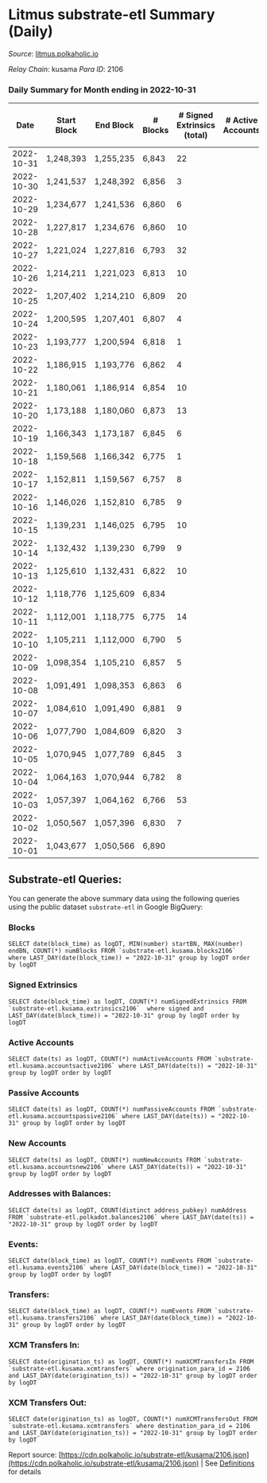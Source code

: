 # Litmus substrate-etl Summary (Daily)

_Source_: [litmus.polkaholic.io](https://litmus.polkaholic.io)

*Relay Chain*: kusama
*Para ID*: 2106



### Daily Summary for Month ending in 2022-10-31


| Date | Start Block | End Block | # Blocks | # Signed Extrinsics (total) | # Active Accounts | # Passive | # New | # Addresses with Balances | # Events | # Transfers | # XCM Transfers In | # XCM Transfers Out | Issues | 
| ---- | ----------- | --------- | -------- | --------------------------- | ----------------- | --------- | ----- | ------------------------- | -------- | ----------- | ------------------ | ------------------- | ------ |
| 2022-10-31 | 1,248,393 | 1,255,235 | 6,843 | 22 |  |  |  | 13,904 | 13,827 | 14 ($39.68) |   |   |  |
| 2022-10-30 | 1,241,537 | 1,248,392 | 6,856 | 3 |  |  |  | 13,903 | 13,734 |   |   |   |  |
| 2022-10-29 | 1,234,677 | 1,241,536 | 6,860 | 6 |  |  |  |  | 13,760 | 1 ($164.35) |   | 1 ($164.33) |  |
| 2022-10-28 | 1,227,817 | 1,234,676 | 6,860 | 10 |  |  |  | 13,903 | 13,782 | 1 ($0.15) |   |   |  |
| 2022-10-27 | 1,221,024 | 1,227,816 | 6,793 | 32 |  |  |  | 13,904 | 13,781 | 4 ($83.86) |   |   |  |
| 2022-10-26 | 1,214,211 | 1,221,023 | 6,813 | 10 |  |  |  | 13,901 | 13,702 | 3 ($9.05) |   |   |  |
| 2022-10-25 | 1,207,402 | 1,214,210 | 6,809 | 20 |  |  |  | 13,901 | 13,740 |   |   |   |  |
| 2022-10-24 | 1,200,595 | 1,207,401 | 6,807 | 4 |  |  |  |  | 13,639 |   |   |   |  |
| 2022-10-23 | 1,193,777 | 1,200,594 | 6,818 | 1 |  |  |  |  | 13,645 |   |   |   |  |
| 2022-10-22 | 1,186,915 | 1,193,776 | 6,862 | 4 |  |  |  | 13,901 | 13,752 | 2 ($3.48) |   |   |  |
| 2022-10-21 | 1,180,061 | 1,186,914 | 6,854 | 10 |  |  |  | 13,901 | 13,770 | 5 ($3.67) |   |   |  |
| 2022-10-20 | 1,173,188 | 1,180,060 | 6,873 | 13 |  |  |  |  | 13,834 | 4 ($21.64) |   |   |  |
| 2022-10-19 | 1,166,343 | 1,173,187 | 6,845 | 6 |  |  |  |  | 13,731 |   | 1 ($110.02) |   |  |
| 2022-10-18 | 1,159,568 | 1,166,342 | 6,775 | 1 |  |  |  |  | 13,559 |   |   |   |  |
| 2022-10-17 | 1,152,811 | 1,159,567 | 6,757 | 8 |  |  |  | 13,897 | 13,574 | 4 ($49.19) |   |   |  |
| 2022-10-16 | 1,146,026 | 1,152,810 | 6,785 | 9 |  |  |  |  | 13,634 | 1 ($2.19) | 1 ($2.16) | 1 ($2.17) |  |
| 2022-10-15 | 1,139,231 | 1,146,025 | 6,795 | 10 |  |  |  | 13,896 | 13,658 | 4 ($287.37) |   |   |  |
| 2022-10-14 | 1,132,432 | 1,139,230 | 6,799 | 9 |  |  |  |  | 13,656 | 1 ($11.22) |   |   |  |
| 2022-10-13 | 1,125,610 | 1,132,431 | 6,822 | 10 |  |  |  |  | 13,711 | 2 ($5.12) |   |   |  |
| 2022-10-12 | 1,118,776 | 1,125,609 | 6,834 |  |  |  |  | 13,895 | 13,672 |   |   |   |  |
| 2022-10-11 | 1,112,001 | 1,118,775 | 6,775 | 14 |  |  |  | 13,895 | 13,639 | 4 ($10.36) |   |   |  |
| 2022-10-10 | 1,105,211 | 1,112,000 | 6,790 | 5 |  |  |  | 13,894 | 13,617 | 1 ($12.40) |   |   |  |
| 2022-10-09 | 1,098,354 | 1,105,210 | 6,857 | 5 |  |  |  | 13,894 | 13,754 | 1 ($4.24) | 1 ($3,837.90) | 1 ($4.22) |  |
| 2022-10-08 | 1,091,491 | 1,098,353 | 6,863 | 6 |  |  |  | 13,894 | 13,778 | 5 ($6.26) |   |   |  |
| 2022-10-07 | 1,084,610 | 1,091,490 | 6,881 | 9 |  |  |  | 13,893 | 13,825 | 4 ($5.63) |   |   |  |
| 2022-10-06 | 1,077,790 | 1,084,609 | 6,820 | 3 |  |  |  | 13,894 | 13,661 |   |   |   |  |
| 2022-10-05 | 1,070,945 | 1,077,789 | 6,845 | 3 |  |  |  | 13,894 | 13,714 |   |   |   |  |
| 2022-10-04 | 1,064,163 | 1,070,944 | 6,782 | 8 |  |  |  | 13,894 | 13,618 | 2 ($1.02) |   |   |  |
| 2022-10-03 | 1,057,397 | 1,064,162 | 6,766 | 53 |  |  |  |  | 13,871 | 25 ($373.40) | 1 ($42.84) | 2 ($42.73) |  |
| 2022-10-02 | 1,050,567 | 1,057,396 | 6,830 | 7 |  |  |  |  | 13,710 | 4 ($93.94) |   |   |  |
| 2022-10-01 | 1,043,677 | 1,050,566 | 6,890 |  |  |  |  |  | 13,784 |   |   |   |  |

## Substrate-etl Queries:
You can generate the above summary data using the following queries using the public dataset `substrate-etl` in Google BigQuery:


### Blocks
```
SELECT date(block_time) as logDT, MIN(number) startBN, MAX(number) endBN, COUNT(*) numBlocks FROM `substrate-etl.kusama.blocks2106`  where LAST_DAY(date(block_time)) = "2022-10-31" group by logDT order by logDT
```


### Signed Extrinsics
```
SELECT date(block_time) as logDT, COUNT(*) numSignedExtrinsics FROM `substrate-etl.kusama.extrinsics2106`  where signed and LAST_DAY(date(block_time)) = "2022-10-31" group by logDT order by logDT
```


### Active Accounts
```
SELECT date(ts) as logDT, COUNT(*) numActiveAccounts FROM `substrate-etl.kusama.accountsactive2106` where LAST_DAY(date(ts)) = "2022-10-31" group by logDT order by logDT
```


### Passive Accounts
```
SELECT date(ts) as logDT, COUNT(*) numPassiveAccounts FROM `substrate-etl.kusama.accountspassive2106` where LAST_DAY(date(ts)) = "2022-10-31" group by logDT order by logDT
```


### New Accounts
```
SELECT date(ts) as logDT, COUNT(*) numNewAccounts FROM `substrate-etl.kusama.accountsnew2106` where LAST_DAY(date(ts)) = "2022-10-31" group by logDT order by logDT
```


### Addresses with Balances:
```
SELECT date(ts) as logDT, COUNT(distinct address_pubkey) numAddress FROM `substrate-etl.polkadot.balances2106` where LAST_DAY(date(ts)) = "2022-10-31" group by logDT order by logDT
```


### Events:
```
SELECT date(block_time) as logDT, COUNT(*) numEvents FROM `substrate-etl.kusama.events2106` where LAST_DAY(date(block_time)) = "2022-10-31" group by logDT order by logDT
```


### Transfers:
```
SELECT date(block_time) as logDT, COUNT(*) numEvents FROM `substrate-etl.kusama.transfers2106` where LAST_DAY(date(block_time)) = "2022-10-31" group by logDT order by logDT
```


### XCM Transfers In:
```
SELECT date(origination_ts) as logDT, COUNT(*) numXCMTransfersIn FROM `substrate-etl.kusama.xcmtransfers` where origination_para_id = 2106 and LAST_DAY(date(origination_ts)) = "2022-10-31" group by logDT order by logDT
```


### XCM Transfers Out:
```
SELECT date(origination_ts) as logDT, COUNT(*) numXCMTransfersOut FROM `substrate-etl.kusama.xcmtransfers` where destination_para_id = 2106 and LAST_DAY(date(origination_ts)) = "2022-10-31" group by logDT order by logDT
```



Report source: [https://cdn.polkaholic.io/substrate-etl/kusama/2106.json](https://cdn.polkaholic.io/substrate-etl/kusama/2106.json) | See [Definitions](/DEFINITIONS.md) for details
